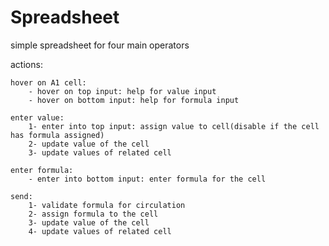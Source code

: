 # Spreadsheet

simple spreadsheet for four main operators

actions:

    hover on A1 cell:
        - hover on top input: help for value input
        - hover on bottom input: help for formula input

    enter value:
        1- enter into top input: assign value to cell(disable if the cell has formula assigned)
        2- update value of the cell
        3- update values of related cell

    enter formula:
        - enter into bottom input: enter formula for the cell

    send:
        1- validate formula for circulation
        2- assign formula to the cell
        3- update value of the cell
        4- update values of related cell
